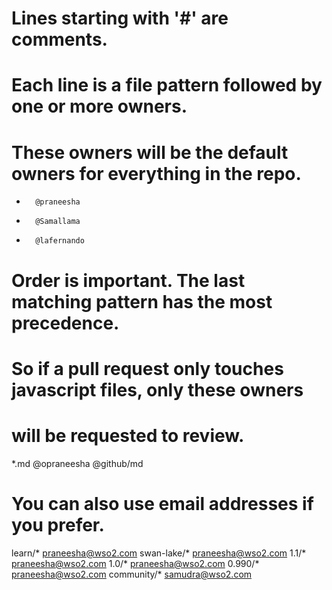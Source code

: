 # Lines starting with '#' are comments.
# Each line is a file pattern followed by one or more owners.

# These owners will be the default owners for everything in the repo.
*       @praneesha 
*       @Samallama 
*       @lafernando

# Order is important. The last matching pattern has the most precedence.
# So if a pull request only touches javascript files, only these owners
# will be requested to review.
*.md    @opraneesha @github/md

# You can also use email addresses if you prefer.
learn/* praneesha@wso2.com
swan-lake/* praneesha@wso2.com
1.1/* praneesha@wso2.com
1.0/* praneesha@wso2.com
0.990/* praneesha@wso2.com
community/* samudra@wso2.com